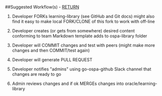 ##Suggested Workflow(s) - [RETURN](README.md)
1. Developer FORKs learning-library (see GitHub and Git docs) might also find it easy to make local FORK/CLONE of this fork to work with off-line



1. Developer creates (or gets from somewhere) desired content conforming to team Markdown template adds to ospa-library folder
1. Developer will COMMIT changes and test with peers (might make more changes and then COMMIT/test again)
1. Developer will generate PULL REQUEST
1. Developer notifies "admins" using go-ospa-github Slack channel that changes are ready to go
1. Admin reviews changes and if ok MERGEs changes into oracle/learning-library
